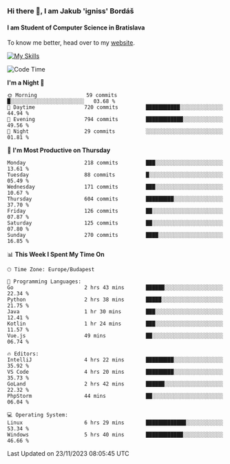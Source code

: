 ### Hi there 👋, I am Jakub 'igniss' Bordáš

#### I am Student of Computer Science in Bratislava
To know me better, head over to my [website](https://bordas.sk).

[![My Skills](https://skillicons.dev/icons?i=js,html,css,figma,svelte,java,kotlin,python,postgresql,typescript,nest,nodejs)](https://bordas.sk)


<!--START_SECTION:waka-->
![Code Time](http://img.shields.io/badge/Code%20Time-1%2C280%20hrs%2029%20mins-blue)

**I'm a Night 🦉** 

```text
🌞 Morning                59 commits          █░░░░░░░░░░░░░░░░░░░░░░░░   03.68 % 
🌆 Daytime                720 commits         ███████████░░░░░░░░░░░░░░   44.94 % 
🌃 Evening                794 commits         ████████████░░░░░░░░░░░░░   49.56 % 
🌙 Night                  29 commits          ░░░░░░░░░░░░░░░░░░░░░░░░░   01.81 % 
```
📅 **I'm Most Productive on Thursday** 

```text
Monday                   218 commits         ███░░░░░░░░░░░░░░░░░░░░░░   13.61 % 
Tuesday                  88 commits          █░░░░░░░░░░░░░░░░░░░░░░░░   05.49 % 
Wednesday                171 commits         ███░░░░░░░░░░░░░░░░░░░░░░   10.67 % 
Thursday                 604 commits         █████████░░░░░░░░░░░░░░░░   37.70 % 
Friday                   126 commits         ██░░░░░░░░░░░░░░░░░░░░░░░   07.87 % 
Saturday                 125 commits         ██░░░░░░░░░░░░░░░░░░░░░░░   07.80 % 
Sunday                   270 commits         ████░░░░░░░░░░░░░░░░░░░░░   16.85 % 
```


📊 **This Week I Spent My Time On** 

```text
🕑︎ Time Zone: Europe/Budapest

💬 Programming Languages: 
Go                       2 hrs 43 mins       ██████░░░░░░░░░░░░░░░░░░░   22.34 % 
Python                   2 hrs 38 mins       █████░░░░░░░░░░░░░░░░░░░░   21.75 % 
Java                     1 hr 30 mins        ███░░░░░░░░░░░░░░░░░░░░░░   12.41 % 
Kotlin                   1 hr 24 mins        ███░░░░░░░░░░░░░░░░░░░░░░   11.57 % 
Vue.js                   49 mins             ██░░░░░░░░░░░░░░░░░░░░░░░   06.74 % 

🔥 Editors: 
IntelliJ                 4 hrs 22 mins       █████████░░░░░░░░░░░░░░░░   35.92 % 
VS Code                  4 hrs 20 mins       █████████░░░░░░░░░░░░░░░░   35.73 % 
GoLand                   2 hrs 42 mins       ██████░░░░░░░░░░░░░░░░░░░   22.32 % 
PhpStorm                 44 mins             ██░░░░░░░░░░░░░░░░░░░░░░░   06.04 % 

💻 Operating System: 
Linux                    6 hrs 29 mins       █████████████░░░░░░░░░░░░   53.34 % 
Windows                  5 hrs 40 mins       ████████████░░░░░░░░░░░░░   46.66 % 
```


 Last Updated on 23/11/2023 08:05:45 UTC
<!--END_SECTION:waka-->
